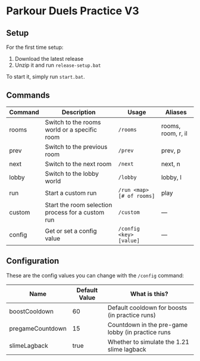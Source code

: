 # Parkour Duels Practice V3

## Setup

For the first time setup:

1. Download the latest release
2. Unzip it and run `release-setup.bat`

To start it, simply run `start.bat`.

## Commands

| Command | Description                                       | Usage                     | Aliases            |
|---------|---------------------------------------------------|---------------------------|--------------------|
| rooms   | Switch to the rooms world or a specific room      | `/rooms`                  | rooms, room, r, il |
| prev    | Switch to the previous room                       | `/prev`                   | prev, p            |
| next    | Switch to the next room                           | `/next`                   | next, n            |
| lobby   | Switch to the lobby world                         | `/lobby`                  | lobby, l           |
| run     | Start a custom run                                | `/run <map> [# of rooms]` | play               |
| custom  | Start the room selection process for a custom run | `/custom`                 | —                  |
| config  | Get or set a config value                         | `/config <key> [value]`   | —                  |

## Configuration

These are the config values you can change with the `/config` command:

| Name             | Default Value | What is this?                                     |
|------------------|---------------|---------------------------------------------------|
| boostCooldown    | 60            | Default cooldown for boosts (in practice runs)    |
| pregameCountdown | 15            | Countdown in the pre-game lobby (in practice runs |
| slimeLagback     | true          | Whether to simulate the 1.21 slime lagback        |

